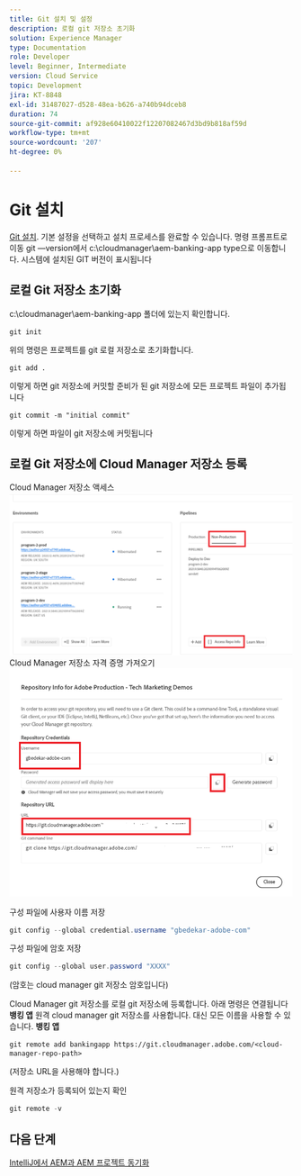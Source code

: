 ```yaml
---
title: Git 설치 및 설정
description: 로컬 git 저장소 초기화
solution: Experience Manager
type: Documentation
role: Developer
level: Beginner, Intermediate
version: Cloud Service
topic: Development
jira: KT-8848
exl-id: 31487027-d528-48ea-b626-a740b94dceb8
duration: 74
source-git-commit: af928e60410022f12207082467d3bd9b818af59d
workflow-type: tm+mt
source-wordcount: '207'
ht-degree: 0%

---
```


# Git 설치


[Git 설치](https://git-scm.com/downloads). 기본 설정을 선택하고 설치 프로세스를 완료할 수 있습니다.
명령 프롬프트로 이동 git —version에서 c:\cloudmanager\aem-banking-app type으로 이동합니다. 시스템에 설치된 GIT 버전이 표시됩니다

## 로컬 Git 저장소 초기화

c:\cloudmanager\aem-banking-app 폴더에 있는지 확인합니다.

```
git init
```

위의 명령은 프로젝트를 git 로컬 저장소로 초기화합니다.

```
git add .
```

이렇게 하면 git 저장소에 커밋할 준비가 된 git 저장소에 모든 프로젝트 파일이 추가됩니다

```
git commit -m "initial commit"
```

이렇게 하면 파일이 git 저장소에 커밋됩니다



## 로컬 Git 저장소에 Cloud Manager 저장소 등록

Cloud Manager 저장소 액세스
![담당자 정보 액세스](assets/cloud-manager-repo.png)
Cloud Manager 저장소 자격 증명 가져오기
![get-credentials](assets/cloud-manager-repo1.png)

구성 파일에 사용자 이름 저장

```java
git config --global credential.username "gbedekar-adobe-com"
```

구성 파일에 암호 저장

```java
git config --global user.password "XXXX"
```

(암호는 cloud manager git 저장소 암호입니다)

Cloud Manager git 저장소를 로컬 git 저장소에 등록합니다. 아래 명령은 연결됩니다 **뱅킹 앱** 원격 cloud manager git 저장소를 사용합니다. 대신 모든 이름을 사용할 수 있습니다. **뱅킹 앱**


```shell
git remote add bankingapp https://git.cloudmanager.adobe.com/<cloud-manager-repo-path>
```

(저장소 URL을 사용해야 합니다.)

원격 저장소가 등록되어 있는지 확인

```java
git remote -v
```

## 다음 단계

[IntelliJ에서 AEM과 AEM 프로젝트 동기화](./intellij-and-aem-sync.md)
